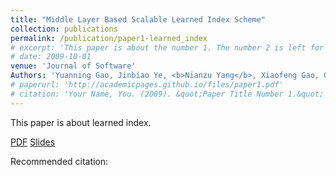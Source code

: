 ```yaml
---
title: "Middle Layer Based Scalable Learned Index Scheme"
collection: publications
permalink: /publication/paper1-learned_index
# excerpt: 'This paper is about the number 1. The number 2 is left for future work.'
# date: 2009-10-01
venue: 'Journal of Software'
Authors: 'Yuanning Gao, Jinbiao Ye, <b>Nianzu Yang</b>, Xiaofeng Gao, Guihai Chen'
# paperurl: 'http://academicpages.github.io/files/paper1.pdf'
# citation: 'Your Name, You. (2009). &quot;Paper Title Number 1.&quot; <i>Journal 1</i>. 1(1).'
---
```

This paper is about learned index.

[PDF](http://academicpages.github.io/files/paper1.pdf)
[Slides](http://academicpages.github.io/files/paper1.pdf)

Recommended citation:


<!-- Recommended citation: Your Name, You. (2009). "Paper Title Number 1." <i>Journal 1</i>. 1(1). -->